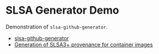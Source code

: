 # SLSA Generator Demo
Demonstration of `slsa-github-generator`.

- [slsa-github-generator](https://github.com/slsa-framework/slsa-github-generator)
- [Generation of SLSA3+ provenance for container images](https://github.com/slsa-framework/slsa-github-generator/blob/main/internal/builders/container/README.md)